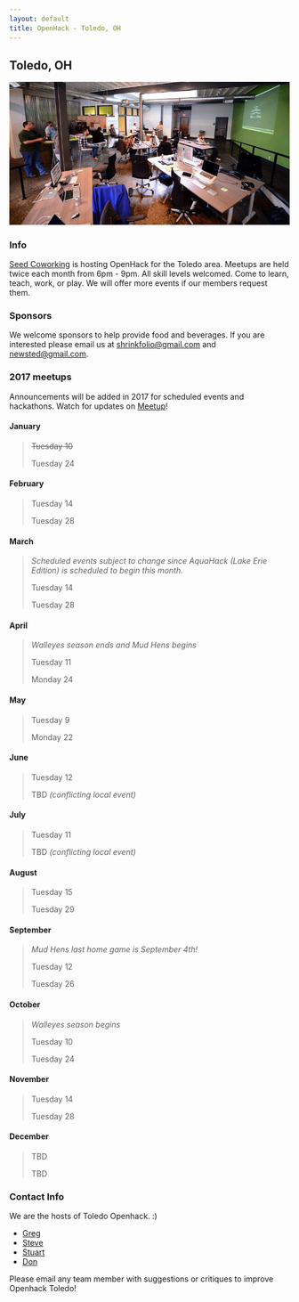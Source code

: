 ```yaml
---
layout: default
title: OpenHack - Toledo, OH
---
```


## Toledo, OH

![Seed Lunch n' Learn](lunch-n-learn.jpg)

### Info

[Seed Coworking](http://seedcowork.com) is hosting OpenHack for the Toledo area. Meetups are held twice each month from 6pm - 9pm. All skill levels welcomed. Come to learn, teach, work, or play. We will offer more events if our members request them. 

### Sponsors

We welcome sponsors to help provide food and beverages. If you are interested please email us at [shrinkfolio@gmail.com](mailto:shrinkfolio@gmail.com) and [newsted@gmail.com](mailto:newsted@gmail.com).

### 2017 meetups

Announcements will be added in 2017 for scheduled events and hackathons. 
Watch for updates on [Meetup](https://www.meetup.com/Seed-Coworking/)!

#### January 

> ~~Tuesday 10~~
>
> Tuesday 24

#### February 

> Tuesday 14
>
> Tuesday 28

#### March

> _Scheduled events subject to change since AquaHack (Lake Erie Edition) is scheduled to begin this month._ 
>
> Tuesday 14
>
> Tuesday 28

#### April 

> _Walleyes season ends and Mud Hens begins_
>
> Tuesday 11
>
> Monday 24

#### May

> Tuesday 9
>
> Monday 22

#### June

> Tuesday 12 
>
> TBD _(conflicting local event)_

#### July 

> Tuesday 11
>
> TBD _(conflicting local event)_

#### August

> Tuesday 15
>
> Tuesday 29

#### September

> _Mud Hens last home game is September 4th!_
>
> Tuesday 12
>
> Tuesday 26

#### October

>  _Walleyes season begins_
>
> Tuesday 10
>
> Tuesday 24

#### November

> Tuesday 14
>
> Tuesday 28 

#### December

> TBD
>
> TBD


### Contact Info


We are the hosts of Toledo Openhack. :) 

* [Greg](mailto:shrinkfolio@gmail.com)
* [Steve](mailto:newsted@gmail.com)
* [Stuart](mailto:stuartbertsch@gmail.com)
* [Don](mailto:don@groundspeedhq.com)

Please email any team member with suggestions or critiques to improve Openhack Toledo!
